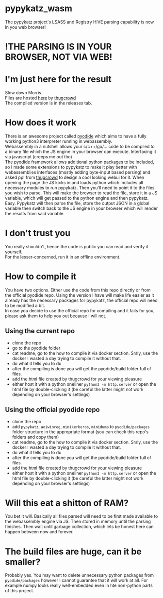 # pypykatz_wasm
The [pypykatz](https://github.com/skelsec/pypykatz) project's LSASS and Registry HIVE parsing capability is now in you web browser!  

# !THE PARSING IS IN YOUR BROWSER, NOT VIA WEB!

# I'm just here for the result
Slow down Morris.  
Files are hosted [here](https://ppk.thu.gg/) by [thugcrowd](https://thugcrowd.com/)  
The compiled version is in the releases tab. 

# How does it work
There is an awesome project called [pyodide](https://github.com/iodide-project/pyodide) which aims to have a fully working python3 interpreter running in webassembly.  
Webassembly in a nutshell allows your c/c++/go/... code to be compiled to a binary file which the JS engine in your browser can execute. Interfacing it via javascript (creeps me out tho)  
The pyodide framework allows additional python packages to be included, so I made some extensions to pypykatz to make it play better with webassemblies interfaces (mostly adding byte-input based parsing) and asked ppl from [thugcrowd](https://thugcrowd.com/) to design a cool looking webui for it. 
When opening the page the JS kicks in and loads python which includes all necessary modules to run pypykatz. Then you'll need to point it to the files you wish to parse. This will make the browser to read the file, store it in a JS variable, which will get passed to the python engine and then pypykatz. Easy. Pypykatz will then parse the file, store the output JSON in a global variable then switch back to the JS engine in your browser which will render the results from said variable.

# I don't trust you
You really shouldn't, hence the code is public you can read and verify it yourself.  
For the lesser-concerned, run it in an offline environment.

# How to compile it
You have two options. Either use the code from this repo directly or from the official pyodide repo. Using the version I have will make life easier as it already has the necessary packages for pypykatz, the official repo will need to be modified a bit.  
In case you decide to use the official repo for compiling and it fails for you, please ask them to help you out because I will not.

## Using the current repo
- clone the repo
- go to the pyodide folder
- cat readme, go to the how to compile it via docker section. Srsly, use the docker I wasted a day trying to compile it without that.
- do what it tells you to do
- after the compiling is done you will get the pyodide/build folder full of files.
- add the html file created by thugcrowd for your viewing pleasure
- either host it with a python oneliner `python3 -m http.server` or open the html file by double-clicking it (be careful the latter might not work depending on your browser's settings)

## Using the official pyodide repo
- clone the repo
- add `pypykatz`, `aoiwinreg`, `minikerberos`, `minidump` to  `pyodide/packages` folder structure in the appropriate format (you can check this repo's folders and copy them)
- cat readme, go to the how to compile it via docker section. Srsly, use the docker I wasted a day trying to compile it without that.
- do what it tells you to do
- after the compiling is done you will get the pyodide/build folder full of files.
- add the html file created by thugcrowd for your viewing pleasure
- either host it with a python oneliner `python3 -m http.server` or open the html file by double-clicking it (be careful the latter might not work depending on your browser's settings)

# Will this eat a shitton of RAM?
You bet it will. Basically all files parsed will need to be first made available to the webassembly engine via JS. Then stored in memory until the parsing finishes. Then wait until garbage collection, which lets be honest here can happen between now and forever.

# The build files are huge, can it be smaller?
Probably yes. You may want to delete unnecessary python packages from `pyodide/packages` however I cannot guarantee that it will work at all. For example numpy looks really well-embedded even in hte non-python parts of this project.
